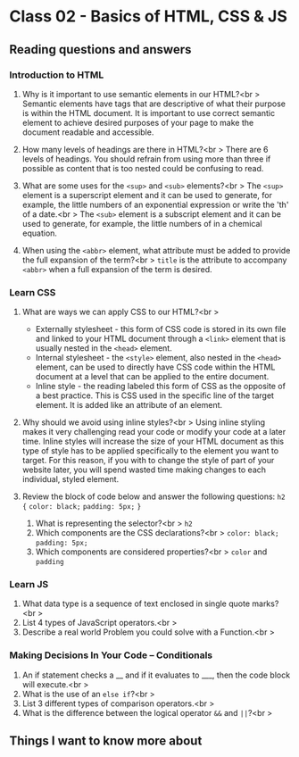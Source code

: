 # Class 02 - Basics of HTML, CSS & JS

## Reading questions and answers

### Introduction to HTML

1. Why is it important to use semantic elements in our HTML?<br \>
Semantic elements have tags that are descriptive of what their purpose is within the HTML document. It is important to use correct semantic element to achieve desired purposes of your page to make the document readable and accessible.
2. How many levels of headings are there in HTML?<br \>
There are 6 levels of headings. You should refrain from using more than three if possible as content that is too nested could be confusing to read.
3. What are some uses for the `<sup>` and `<sub>` elements?<br \>
The `<sup>` element is a superscript element and it can be used to generate, for example, the little numbers of an exponential expression or write the 'th' of a date.<br \>
The `<sub>` element is a subscript element and it can be used to generate, for example, the little numbers of in a chemical equation.

4. When using the `<abbr>` element, what attribute must be added to provide the full expansion of the term?<br \>
`title` is the attribute to accompany `<abbr>` when a full expansion of the term is desired.

### Learn CSS

1. What are ways we can apply CSS to our HTML?<br \>
    * Externally stylesheet - this form of CSS code is stored in its own file and linked to your HTML document through a `<link>` element that is usually nested in the `<head>` element.
    * Internal stylesheet - the `<style>` element, also nested in the `<head>` element, can be used to directly have CSS code within the HTML document at a level that can be applied to the entire document.
    * Inline style - the reading labeled this form of CSS as the opposite of a best practice. This is CSS used in the specific line of the target element. It is added like an attribute of an element.

2. Why should we avoid using inline styles?<br \>
Using inline styling makes it very challenging read your code or modify your code at a later time. Inline styles will increase the size of your HTML document as this type of style has to be applied specifically to the element you want to target. For this reason, if you with to change the style of part of your website later, you will spend wasted time making changes to each individual, styled element.

3. Review the block of code below and answer the following questions:
    `h2 {`
     `color: black;`
     `padding: 5px;`
   `}`
    1. What is representing the selector?<br \>
        `h2`
    2. Which components are the CSS declarations?<br \>
        `color: black;`
        `padding: 5px;`
    3. Which components are considered properties?<br \>
        `color` and `padding`

### Learn JS

1. What data type is a sequence of text enclosed in single quote marks?<br \>
2. List 4 types of JavaScript operators.<br \>
3. Describe a real world Problem you could solve with a Function.<br \>

### Making Decisions In Your Code – Conditionals

1. An if statement checks a __ and if it evaluates to ___, then the code block will execute.<br \>
2. What is the use of an `else if`?<br \>
3. List 3 different types of comparison operators.<br \>
4. What is the difference between the logical operator `&&` and `||`?<br \>

## Things I want to know more about
